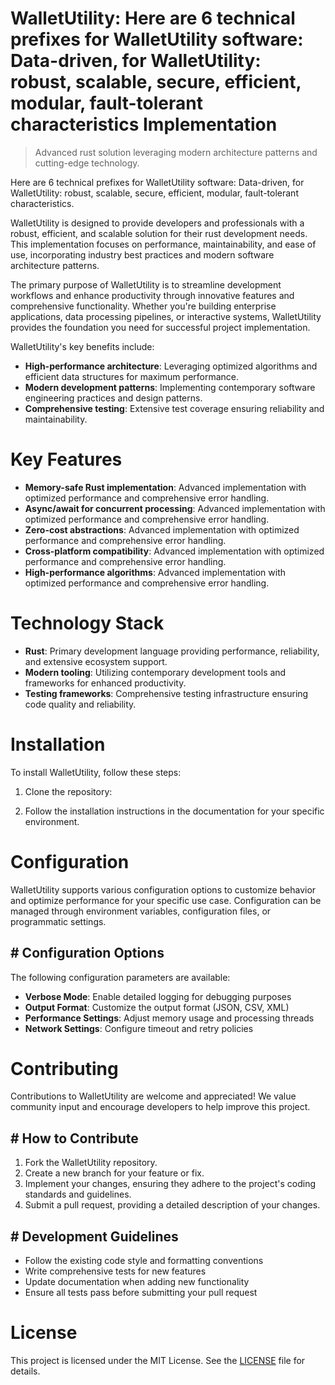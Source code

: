 <!-- fallback_WalletUtility_20251020004324_73380 -->

# WalletUtility: Here are 6 technical prefixes for WalletUtility software: Data-driven, for WalletUtility: robust, scalable, secure, efficient, modular, fault-tolerant characteristics Implementation
> Advanced rust solution leveraging modern architecture patterns and cutting-edge technology.

Here are 6 technical prefixes for WalletUtility software: Data-driven, for WalletUtility: robust, scalable, secure, efficient, modular, fault-tolerant characteristics.

WalletUtility is designed to provide developers and professionals with a robust, efficient, and scalable solution for their rust development needs. This implementation focuses on performance, maintainability, and ease of use, incorporating industry best practices and modern software architecture patterns.

The primary purpose of WalletUtility is to streamline development workflows and enhance productivity through innovative features and comprehensive functionality. Whether you're building enterprise applications, data processing pipelines, or interactive systems, WalletUtility provides the foundation you need for successful project implementation.

WalletUtility's key benefits include:

* **High-performance architecture**: Leveraging optimized algorithms and efficient data structures for maximum performance.
* **Modern development patterns**: Implementing contemporary software engineering practices and design patterns.
* **Comprehensive testing**: Extensive test coverage ensuring reliability and maintainability.

# Key Features

* **Memory-safe Rust implementation**: Advanced implementation with optimized performance and comprehensive error handling.
* **Async/await for concurrent processing**: Advanced implementation with optimized performance and comprehensive error handling.
* **Zero-cost abstractions**: Advanced implementation with optimized performance and comprehensive error handling.
* **Cross-platform compatibility**: Advanced implementation with optimized performance and comprehensive error handling.
* **High-performance algorithms**: Advanced implementation with optimized performance and comprehensive error handling.

# Technology Stack

* **Rust**: Primary development language providing performance, reliability, and extensive ecosystem support.
* **Modern tooling**: Utilizing contemporary development tools and frameworks for enhanced productivity.
* **Testing frameworks**: Comprehensive testing infrastructure ensuring code quality and reliability.

# Installation

To install WalletUtility, follow these steps:

1. Clone the repository:


2. Follow the installation instructions in the documentation for your specific environment.

# Configuration

WalletUtility supports various configuration options to customize behavior and optimize performance for your specific use case. Configuration can be managed through environment variables, configuration files, or programmatic settings.

## # Configuration Options

The following configuration parameters are available:

* **Verbose Mode**: Enable detailed logging for debugging purposes
* **Output Format**: Customize the output format (JSON, CSV, XML)
* **Performance Settings**: Adjust memory usage and processing threads
* **Network Settings**: Configure timeout and retry policies

# Contributing

Contributions to WalletUtility are welcome and appreciated! We value community input and encourage developers to help improve this project.

## # How to Contribute

1. Fork the WalletUtility repository.
2. Create a new branch for your feature or fix.
3. Implement your changes, ensuring they adhere to the project's coding standards and guidelines.
4. Submit a pull request, providing a detailed description of your changes.

## # Development Guidelines

* Follow the existing code style and formatting conventions
* Write comprehensive tests for new features
* Update documentation when adding new functionality
* Ensure all tests pass before submitting your pull request

# License

This project is licensed under the MIT License. See the [LICENSE](https://github.com/xxxPOUPOUxxx/WalletUtility/blob/main/LICENSE) file for details.
